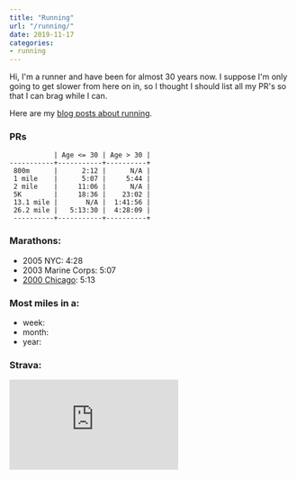 ```yaml
---
title: "Running"
url: "/running/"
date: 2019-11-17
categories:
- running
---
```


Hi, I'm a runner and have been for almost 30 years now. I suppose I'm
only going to get slower from here on in, so I thought I should list
all my PR's so that I can brag while I can.

Here are my [blog posts about running](/categories/running/).

### PRs

               | Age <= 30 | Age > 30 |
    -----------+-----------+----------+
     800m      |      2:12 |      N/A |
     1 mile    |      5:07 |     5:44 |
     2 mile    |     11:06 |      N/A |
     5K        |     18:36 |    23:02 |
     13.1 mile |       N/A |  1:41:56 |
     26.2 mile |   5:13:30 |  4:28:09 |
     ----------+-----------+----------+

### Marathons:

- 2005 NYC: 4:28
- 2003 Marine Corps: 5:07
- [2000 Chicago](http://www.marathonguide.com/results/browse.cfm?MIDD=67001022&Gen=B&Begin=24183&End=24282&Max=27870): 5:13

### Most miles in a:

- week:
- month:
- year:


### Strava:

<iframe height='160' width='300' frameborder='0' allowtransparency='true' scrolling='no' src='https://www.strava.com/athletes/1499959/activity-summary/58ecc0bbb08ceb2582d8715ace92ac45950db9ee'></iframe>
